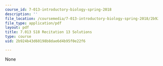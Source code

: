 ```yaml
---
course_id: 7-013-introductory-biology-spring-2018
description: ''
file_location: /coursemedia/7-013-introductory-biology-spring-2018/2b924b43d60198b8dae6d4b95f0e22f6_MIT7_013s18R13S.pdf
file_type: application/pdf
layout: pdf
title: 7.013 S18 Recitation 13 Solutions
type: course
uid: 2b924b43d60198b8dae6d4b95f0e22f6

---
```

None